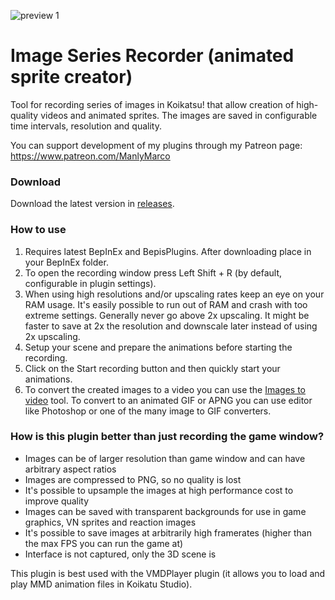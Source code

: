 ![preview 1](https://user-images.githubusercontent.com/39247311/48986373-6622d980-f114-11e8-9a8d-a0f2bb0cbcce.png)
# Image Series Recorder (animated sprite creator)
Tool for recording series of images in Koikatsu! that allow creation of high-quality videos and animated sprites. The images are saved in configurable time intervals, resolution and quality.

You can support development of my plugins through my Patreon page: https://www.patreon.com/ManlyMarco

### Download
Download the latest version in [releases](https://github.com/ManlyMarco/KK_ImageSeriesRecorder/releases).

### How to use
1. Requires latest BepInEx and BepisPlugins. After downloading place in your BepInEx folder.
2. To open the recording window press Left Shift + R (by default, configurable in plugin settings).
3. When using high resolutions and/or upscaling rates keep an eye on your RAM usage. It's easily possible to run out of RAM and crash with too extreme settings. Generally never go above 2x upscaling. It might be faster to save at 2x the resolution and downscale later instead of using 2x upscaling.
4. Setup your scene and prepare the animations before starting the recording.
5. Click on the Start recording button and then quickly start your animations.
6. To convert the created images to a video you can use the [Images to video](http://en.cze.cz/Images-to-video) tool. To convert to an animated GIF or APNG you can use editor like Photoshop or one of the many image to GIF converters.

### How is this plugin better than just recording the game window?
- Images can be of larger resolution than game window and can have arbitrary aspect ratios
- Images are compressed to PNG, so no quality is lost
- It's possible to upsample the images at high performance cost to improve quality
- Images can be saved with transparent backgrounds for use in game graphics, VN sprites and reaction images
- It's possible to save images at arbitrarily high framerates (higher than the max FPS you can run the game at)
- Interface is not captured, only the 3D scene is

This plugin is best used with the VMDPlayer plugin (it allows you to load and play MMD animation files in Koikatu Studio).
